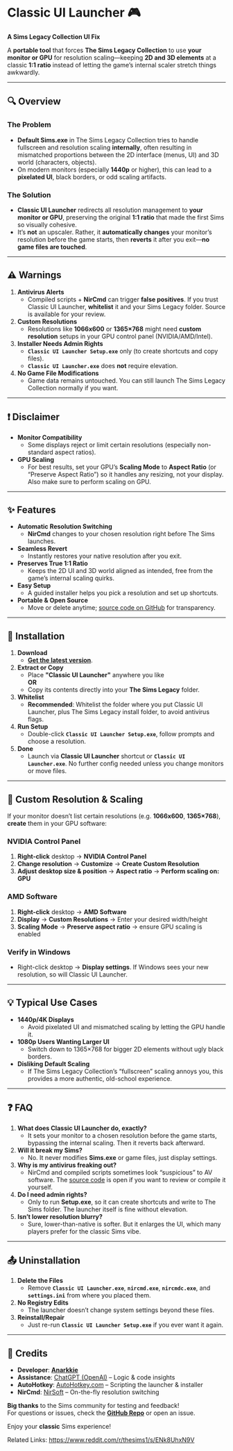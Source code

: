 # **Classic UI Launcher** :video_game:
**A Sims Legacy Collection UI Fix**

A **portable tool** that forces **The Sims Legacy Collection** to use **your monitor or GPU** for resolution scaling—keeping **2D and 3D elements** at a classic **1:1 ratio** instead of letting the game’s internal scaler stretch things awkwardly.

---

## :mag: Overview

### The Problem
- **Default Sims.exe** in The Sims Legacy Collection tries to handle fullscreen and resolution scaling **internally**, often resulting in mismatched proportions between the 2D interface (menus, UI) and 3D world (characters, objects).  
- On modern monitors (especially **1440p** or higher), this can lead to a **pixelated UI**, black borders, or odd scaling artifacts.

### The Solution
- **Classic UI Launcher** redirects all resolution management to **your monitor or GPU**, preserving the original **1:1 ratio** that made the first Sims so visually cohesive.  
- It’s **not** an upscaler. Rather, it **automatically changes** your monitor’s resolution before the game starts, then **reverts** it after you exit—**no game files are touched**.

---

## :warning: Warnings

1. **Antivirus Alerts**  
   - Compiled scripts + **NirCmd** can trigger **false positives**. If you trust Classic UI Launcher, **whitelist** it and your Sims Legacy folder. Source is available for your review.  
2. **Custom Resolutions**  
   - Resolutions like **1066x600** or **1365×768** might need **custom resolution** setups in your GPU control panel (NVIDIA/AMD/Intel).  
3. **Installer Needs Admin Rights**  
   - **`Classic UI Launcher Setup.exe`** only (to create shortcuts and copy files).  
   - **`Classic UI Launcher.exe`** does **not** require elevation.  
4. **No Game File Modifications**  
   - Game data remains untouched. You can still launch The Sims Legacy Collection normally if you want.

---

## :exclamation: Disclaimer

- **Monitor Compatibility**  
  - Some displays reject or limit certain resolutions (especially non-standard aspect ratios).  
- **GPU Scaling**  
  - For best results, set your GPU’s **Scaling Mode** to **Aspect Ratio** (or “Preserve Aspect Ratio”) so it handles any resizing, not your display. Also make sure to perform scaling on GPU.

---

## :sparkles: Features

- **Automatic Resolution Switching**  
  - **NirCmd** changes to your chosen resolution right before The Sims launches.  
- **Seamless Revert**  
  - Instantly restores your native resolution after you exit.  
- **Preserves True 1:1 Ratio**  
  - Keeps the 2D UI and 3D world aligned as intended, free from the game’s internal scaling quirks.  
- **Easy Setup**  
  - A guided installer helps you pick a resolution and set up shortcuts.  
- **Portable & Open Source**  
  - Move or delete anytime; [source code on GitHub](https://github.com/Anarkkie/Classic-UI-Launcher-for-The-Sims-Legacy-Collection) for transparency.

---

## :floppy_disk: Installation

1. **Download**  
   - [**Get the latest version**](https://github.com/Anarkkie/Classic-UI-Launcher-for-The-Sims-Legacy-Collection/releases/tag/v1.0).  
2. **Extract or Copy**  
   - Place **"Classic UI Launcher"** anywhere you like  
     **OR**  
   - Copy its contents directly into your **The Sims Legacy** folder.  
3. **Whitelist**  
   - **Recommended**: Whitelist the folder where you put Classic UI Launcher, plus The Sims Legacy install folder, to avoid antivirus flags.  
4. **Run Setup**  
   - Double-click **`Classic UI Launcher Setup.exe`**, follow prompts and choose a resolution. 
5. **Done**  
   - Launch via **Classic UI Launcher** shortcut or **`Classic UI Launcher.exe`**. No further config needed unless you change monitors or move files.

---

## :wrench: Custom Resolution & Scaling

If your monitor doesn’t list certain resolutions (e.g. **1066x600**, **1365×768**), **create** them in your GPU software:

### NVIDIA Control Panel
1. **Right-click** desktop → **NVIDIA Control Panel**  
2. **Change resolution** → **Customize** → **Create Custom Resolution**  
3. **Adjust desktop size & position** → **Aspect ratio** → **Perform scaling on: GPU**  

### AMD Software
1. **Right-click** desktop → **AMD Software**  
2. **Display** → **Custom Resolutions** → Enter your desired width/height  
3. **Scaling Mode** → **Preserve aspect ratio** → ensure GPU scaling is enabled  

### Verify in Windows
- Right-click desktop → **Display settings**. If Windows sees your new resolution, so will Classic UI Launcher.

---

## :bulb: Typical Use Cases

- **1440p/4K Displays**  
  - Avoid pixelated UI and mismatched scaling by letting the GPU handle it.  
- **1080p Users Wanting Larger UI**  
  - Switch down to 1365×768 for bigger 2D elements without ugly black borders.  
- **Disliking Default Scaling**  
  - If The Sims Legacy Collection’s “fullscreen” scaling annoys you, this provides a more authentic, old-school experience.

---

## :question: FAQ

1. **What does Classic UI Launcher do, exactly?**  
   - It sets your monitor to a chosen resolution before the game starts, bypassing the internal scaling. Then it reverts back afterward.  
2. **Will it break my Sims?**  
   - No. It never modifies **Sims.exe** or game files, just display settings.  
3. **Why is my antivirus freaking out?**  
   - NirCmd and compiled scripts sometimes look “suspicious” to AV software. The [source code](https://github.com/Anarkkie/Classic-UI-Launcher-for-The-Sims-Legacy-Collection) is open if you want to review or compile it yourself.  
4. **Do I need admin rights?**  
   - Only to run **Setup.exe**, so it can create shortcuts and write to The Sims folder. The launcher itself is fine without elevation.  
5. **Isn’t lower resolution blurry?**  
   - Sure, lower-than-native is softer. But it enlarges the UI, which many players prefer for the classic Sims vibe.

---

## :outbox_tray: Uninstallation

1. **Delete the Files**  
   - Remove **`Classic UI Launcher.exe`**, **`nircmd.exe`**, **`nircmdc.exe`**, and **`settings.ini`** from where you placed them.  
2. **No Registry Edits**  
   - The launcher doesn’t change system settings beyond these files.  
3. **Reinstall/Repair**  
   - Just re-run **`Classic UI Launcher Setup.exe`** if you ever want it again.

---

## :handshake: Credits

- **Developer**: [**Anarkkie**](https://github.com/Anarkkie)  
- **Assistance**: [ChatGPT (OpenAI)](https://openai.com/) – Logic & code insights  
- **AutoHotkey**: [AutoHotkey.com](https://www.autohotkey.com/) – Scripting the launcher & installer  
- **NirCmd**: [NirSoft](https://www.nirsoft.net/utils/nircmd.html) – On-the-fly resolution switching  

**Big thanks** to the Sims community for testing and feedback!  
For questions or issues, check the [**GitHub Repo**](https://github.com/Anarkkie/Classic-UI-Launcher-for-The-Sims-Legacy-Collection) or open an issue.  

Enjoy your **classic** Sims experience!

Related Links:
https://www.reddit.com/r/thesims1/s/ENk8UhxN9V
